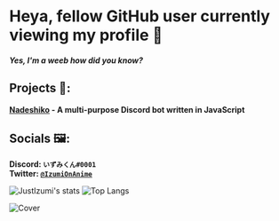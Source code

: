 # Heya, fellow GitHub user currently viewing my profile 👋
#### _Yes, I'm a weeb how did you know?_


## Projects 🔧:
   **[Nadeshiko](https://github.com/JustIzumi/Nadeshiko/) - A multi-purpose Discord bot written in JavaScript**  
 
   
## Socials 🖼:
   **Discord: `いずみくん#0001`**                                                                                                                                                   
   **Twitter: [`@IzumiOnAnime`](https://twitter.com/IzumiOnAnime)**
   
   
![JustIzumi's stats](https://github-readme-stats.vercel.app/api?username=JustIzumi&show_icons=true&theme=midnight-purple) ![Top Langs](https://github-readme-stats.vercel.app/api/top-langs/?username=JustIzumi&layout=compact&theme=midnight-purple)

![Cover](https://i.imgur.com/KsbkbLo.jpg)                                                                                                                                                                                                                                                                                                                               
